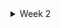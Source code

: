 <details>
  <summary>Week 2</summary>
  
  <details>
    <summary>1) Understanding how to measure CPU performance</summary>
    
    Content related to measuring CPU performance goes here.
  </details>
  
  <details>
    <summary>2) RISC-V architecture</summary>
    
    Content related to RISC-V architecture goes here.
  </details>
  
  <details>
    <summary>3) Task 3</summary>
    
    - Verify all the C code (counter, matrix multiplication, ALU code) using RISC-V compiler and spike output.
    Note: all c program are avaliable in [Counter C Program](../week1/part_a/counter.c)

      1) Counter
      
      2) Matrix Multiplication
      
      3) ALU
      
    ## Measure CPU performance of all the programs mentioned above using either Godbolt or RISC-V disassembler.
  </details>
</details>
